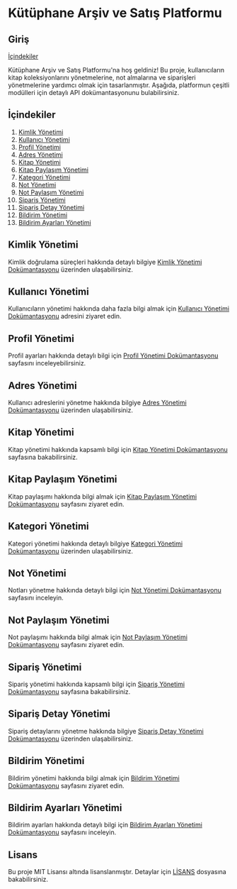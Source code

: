 # Kütüphane Arşiv ve Satış Platformu

## Giriş

[İçindekiler](API_Docs.md)

Kütüphane Arşiv ve Satış Platformu'na hoş geldiniz! Bu proje, kullanıcıların kitap koleksiyonlarını yönetmelerine, not almalarına ve siparişleri yönetmelerine yardımcı olmak için tasarlanmıştır. Aşağıda, platformun çeşitli modülleri için detaylı API dokümantasyonunu bulabilirsiniz.

## İçindekiler

1. [Kimlik Yönetimi](#kimlik-yönetimi)
2. [Kullanıcı Yönetimi](#kullanıcı-yönetimi)
3. [Profil Yönetimi](#profil-yönetimi)
4. [Adres Yönetimi](#adres-yönetimi)
5. [Kitap Yönetimi](#kitap-yönetimi)
6. [Kitap Paylaşım Yönetimi](#kitap-paylaşım-yönetimi)
7. [Kategori Yönetimi](#kategori-yönetimi)
8. [Not Yönetimi](#not-yönetimi)
9. [Not Paylaşım Yönetimi](#not-paylaşım-yönetimi)
10. [Sipariş Yönetimi](#sipariş-yönetimi)
11. [Sipariş Detay Yönetimi](#sipariş-detay-yönetimi)
12. [Bildirim Yönetimi](#bildirim-yönetimi)
13. [Bildirim Ayarları Yönetimi](#bildirim-ayarları-yönetimi)

## Kimlik Yönetimi

Kimlik doğrulama süreçleri hakkında detaylı bilgiye [Kimlik Yönetimi Dokümantasyonu](docs/Auth_Management.md) üzerinden ulaşabilirsiniz.

## Kullanıcı Yönetimi

Kullanıcıların yönetimi hakkında daha fazla bilgi almak için [Kullanıcı Yönetimi Dokümantasyonu](User_Management.md) adresini ziyaret edin.

## Profil Yönetimi

Profil ayarları hakkında detaylı bilgi için [Profil Yönetimi Dokümantasyonu](Profile_Management.md) sayfasını inceleyebilirsiniz.

## Adres Yönetimi

Kullanıcı adreslerini yönetme hakkında bilgiye [Adres Yönetimi Dokümantasyonu](Address_Management.md) üzerinden ulaşabilirsiniz.

## Kitap Yönetimi

Kitap yönetimi hakkında kapsamlı bilgi için [Kitap Yönetimi Dokümantasyonu](Book_Management.md) sayfasına bakabilirsiniz.

## Kitap Paylaşım Yönetimi

Kitap paylaşımı hakkında bilgi almak için [Kitap Paylaşım Yönetimi Dokümantasyonu](Bookshare_Management.md) sayfasını ziyaret edin.

## Kategori Yönetimi

Kategori yönetimi hakkında detaylı bilgiye [Kategori Yönetimi Dokümantasyonu](Category_Management.md) üzerinden ulaşabilirsiniz.

## Not Yönetimi

Notları yönetme hakkında detaylı bilgi için [Not Yönetimi Dokümantasyonu](Note_Management.md) sayfasını inceleyin.

## Not Paylaşım Yönetimi

Not paylaşımı hakkında bilgi almak için [Not Paylaşım Yönetimi Dokümantasyonu](NoteShare_Management.md) sayfasını ziyaret edin.

## Sipariş Yönetimi

Sipariş yönetimi hakkında kapsamlı bilgi için [Sipariş Yönetimi Dokümantasyonu](Order_Management.md) sayfasına bakabilirsiniz.

## Sipariş Detay Yönetimi

Sipariş detaylarını yönetme hakkında bilgiye [Sipariş Detay Yönetimi Dokümantasyonu](OrderDetail_Management.md) üzerinden ulaşabilirsiniz.

## Bildirim Yönetimi

Bildirim yönetimi hakkında bilgi almak için [Bildirim Yönetimi Dokümantasyonu](Notification_Management.md) sayfasını ziyaret edin.

## Bildirim Ayarları Yönetimi

Bildirim ayarları hakkında detaylı bilgi için [Bildirim Ayarları Yönetimi Dokümantasyonu](NotificationSettings_Management.md) sayfasını inceleyin.



## Lisans

Bu proje MIT Lisansı altında lisanslanmıştır. Detaylar için [LİSANS](LICENSE) dosyasına bakabilirsiniz.
